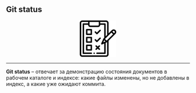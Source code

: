 ## Git status

<p align="center">
<img src="../images/status.png" width="100" title="image">
</p>

---

**Git status** – отвечает за демонстрацию состояния документов в рабочем каталоге и индексе: какие файлы изменены, но не добавлены в индекс, а какие уже ожидают коммита.